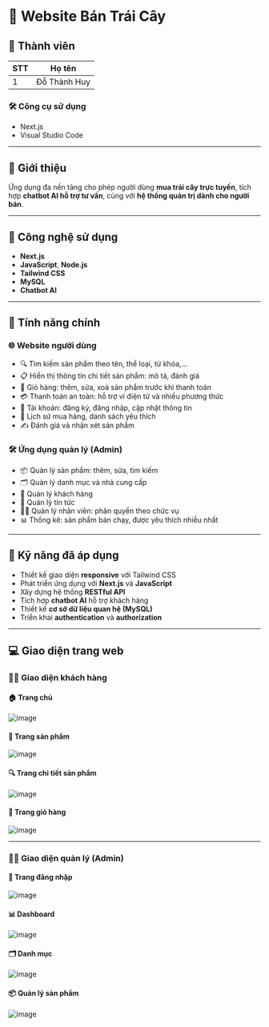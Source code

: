 # 🍊 Website Bán Trái Cây

## 👤 Thành viên

| STT | Họ tên         |
|-----|----------------|
|  1  | Đỗ Thành Huy   |

### 🛠 Công cụ sử dụng

- Next.js  
- Visual Studio Code

---

## 📌 Giới thiệu

Ứng dụng đa nền tảng cho phép người dùng **mua trái cây trực tuyến**, tích hợp **chatbot AI hỗ trợ tư vấn**, cùng với **hệ thống quản trị dành cho người bán**.

---

## 🧰 Công nghệ sử dụng

- **Next.js**
- **JavaScript**, **Node.js**
- **Tailwind CSS**
- **MySQL**
- **Chatbot AI**

---

## 🔑 Tính năng chính

### 🌐 Website người dùng

- 🔍 Tìm kiếm sản phẩm theo tên, thể loại, từ khóa,...
- 📋 Hiển thị thông tin chi tiết sản phẩm: mô tả, đánh giá
- 🛒 Giỏ hàng: thêm, sửa, xoá sản phẩm trước khi thanh toán
- 💳 Thanh toán an toàn: hỗ trợ ví điện tử và nhiều phương thức
- 👤 Tài khoản: đăng ký, đăng nhập, cập nhật thông tin
- 📜 Lịch sử mua hàng, danh sách yêu thích
- ✍️ Đánh giá và nhận xét sản phẩm

### 🛠 Ứng dụng quản lý (Admin)

- 📦 Quản lý sản phẩm: thêm, sửa, tìm kiếm
- 🗂 Quản lý danh mục và nhà cung cấp
- 👥 Quản lý khách hàng
- 📰 Quản lý tin tức
- 🧑‍💼 Quản lý nhân viên: phân quyền theo chức vụ
- 📊 Thống kê: sản phẩm bán chạy, được yêu thích nhiều nhất

---

## 🚀 Kỹ năng đã áp dụng

- Thiết kế giao diện **responsive** với Tailwind CSS
- Phát triển ứng dụng với **Next.js** và **JavaScript**
- Xây dựng hệ thống **RESTful API**
- Tích hợp **chatbot AI** hỗ trợ khách hàng
- Thiết kế **cơ sở dữ liệu quan hệ (MySQL)**
- Triển khai **authentication** và **authorization**

---

## 💻 Giao diện trang web

### 👨‍💻 Giao diện khách hàng

#### 🏠 Trang chủ  
![image](https://github.com/user-attachments/assets/8aeb0000-71ea-4e3c-b173-e3077e207c2f)

#### 🍇 Trang sản phẩm  
![image](https://github.com/user-attachments/assets/93ab0589-97e0-4c25-b6f9-0f09c35e2e92)

#### 🔍 Trang chi tiết sản phẩm  
![image](https://github.com/user-attachments/assets/6be5f0d8-6932-4344-97d8-82281322c557)

#### 🛒 Trang giỏ hàng  
![image](https://github.com/user-attachments/assets/94efa693-68bc-419d-b796-faefa1bf830a)

---

### 🧑‍💼 Giao diện quản lý (Admin)

#### 🔑 Trang đăng nhập  
![image](https://github.com/user-attachments/assets/4d4cdedc-28aa-461d-9676-e550a4fa822e)

#### 📊 Dashboard  
![image](https://github.com/user-attachments/assets/3c7381a3-cac2-45f8-8634-f0587b9ed8c7)

#### 🗂 Danh mục  
![image](https://github.com/user-attachments/assets/00962dc9-dcd9-434e-8511-f54d713b661a)

#### 📦 Quản lý sản phẩm  
![image](https://github.com/user-attachments/assets/f8007922-2f34-426f-bf0b-a42aedbf2d96)
